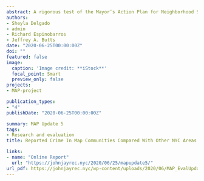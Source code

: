 ```yaml
---
abstract: A rigorous test of the Mayor’s Action Plan for Neighborhood Safety indicates that New York City’s effort to improve the safety of public housing communities was beginning to show benefits by the end of 2019 and could be considered a promising intervention..
authors:
- Sheyla Delgado
- admin
- Richard Espinobarros
- Jeffrey A. Butts
date: "2020-06-25T00:00:00Z"
doi: ""
featured: false
image:
  caption: 'Image credit: **iStock**'
  focal_point: Smart
  preview_only: false
projects:
- MAP-project

publication_types:
- "4"
publishDate: "2020-06-25T00:00:00Z"

summary: MAP Update 5
tags:
- Research and evaluation
title: Reported Crime In Map Communities Compared With Other NYC Areas

links:
- name: "Online Report"
  url: "https://johnjayrec.nyc/2020/06/25/mapupdate5/"
url_pdf: https://johnjayrec.nyc/wp-content/uploads/2020/06/MAP_EvalUpdate5.pdf
---
```

